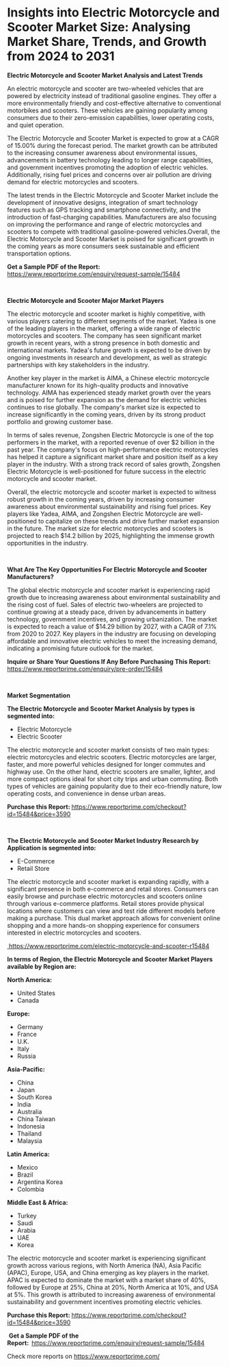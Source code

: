 <p><h1>Insights into Electric Motorcycle and Scooter Market Size: Analysing Market Share, Trends, and Growth from 2024 to 2031</h1></p><p><strong>Electric Motorcycle and Scooter Market Analysis and Latest Trends</strong></p>
<p><p>An electric motorcycle and scooter are two-wheeled vehicles that are powered by electricity instead of traditional gasoline engines. They offer a more environmentally friendly and cost-effective alternative to conventional motorbikes and scooters. These vehicles are gaining popularity among consumers due to their zero-emission capabilities, lower operating costs, and quiet operation.</p><p>The Electric Motorcycle and Scooter Market is expected to grow at a CAGR of 15.00% during the forecast period. The market growth can be attributed to the increasing consumer awareness about environmental issues, advancements in battery technology leading to longer range capabilities, and government incentives promoting the adoption of electric vehicles. Additionally, rising fuel prices and concerns over air pollution are driving demand for electric motorcycles and scooters.</p><p>The latest trends in the Electric Motorcycle and Scooter Market include the development of innovative designs, integration of smart technology features such as GPS tracking and smartphone connectivity, and the introduction of fast-charging capabilities. Manufacturers are also focusing on improving the performance and range of electric motorcycles and scooters to compete with traditional gasoline-powered vehicles.Overall, the Electric Motorcycle and Scooter Market is poised for significant growth in the coming years as more consumers seek sustainable and efficient transportation options.</p></p>
<p><strong>Get a Sample PDF of the Report:&nbsp;</strong> <a href="https://www.reportprime.com/enquiry/request-sample/15484">https://www.reportprime.com/enquiry/request-sample/15484</a></p>
<p>&nbsp;</p>
<p><strong>Electric Motorcycle and Scooter Major Market Players</strong></p>
<p><p>The electric motorcycle and scooter market is highly competitive, with various players catering to different segments of the market. Yadea is one of the leading players in the market, offering a wide range of electric motorcycles and scooters. The company has seen significant market growth in recent years, with a strong presence in both domestic and international markets. Yadea's future growth is expected to be driven by ongoing investments in research and development, as well as strategic partnerships with key stakeholders in the industry.</p><p>Another key player in the market is AIMA, a Chinese electric motorcycle manufacturer known for its high-quality products and innovative technology. AIMA has experienced steady market growth over the years and is poised for further expansion as the demand for electric vehicles continues to rise globally. The company's market size is expected to increase significantly in the coming years, driven by its strong product portfolio and growing customer base.</p><p>In terms of sales revenue, Zongshen Electric Motorcycle is one of the top performers in the market, with a reported revenue of over $2 billion in the past year. The company's focus on high-performance electric motorcycles has helped it capture a significant market share and position itself as a key player in the industry. With a strong track record of sales growth, Zongshen Electric Motorcycle is well-positioned for future success in the electric motorcycle and scooter market.</p><p>Overall, the electric motorcycle and scooter market is expected to witness robust growth in the coming years, driven by increasing consumer awareness about environmental sustainability and rising fuel prices. Key players like Yadea, AIMA, and Zongshen Electric Motorcycle are well-positioned to capitalize on these trends and drive further market expansion in the future. The market size for electric motorcycles and scooters is projected to reach $14.2 billion by 2025, highlighting the immense growth opportunities in the industry.</p></p>
<p>&nbsp;</p>
<p><strong>What Are The Key Opportunities For Electric Motorcycle and Scooter Manufacturers?</strong></p>
<p><p>The global electric motorcycle and scooter market is experiencing rapid growth due to increasing awareness about environmental sustainability and the rising cost of fuel. Sales of electric two-wheelers are projected to continue growing at a steady pace, driven by advancements in battery technology, government incentives, and growing urbanization. The market is expected to reach a value of $14.29 billion by 2027, with a CAGR of 7.1% from 2020 to 2027. Key players in the industry are focusing on developing affordable and innovative electric vehicles to meet the increasing demand, indicating a promising future outlook for the market.</p></p>
<p><strong>Inquire or Share Your Questions If Any Before Purchasing This Report:</strong> <a href="https://www.reportprime.com/enquiry/pre-order/15484">https://www.reportprime.com/enquiry/pre-order/15484</a></p>
<p>&nbsp;</p>
<p><strong>Market Segmentation</strong></p>
<p><strong>The Electric Motorcycle and Scooter Market Analysis by types is segmented into:</strong></p>
<p><ul><li>Electric Motorcycle</li><li>Electric Scooter</li></ul></p>
<p><p>The electric motorcycle and scooter market consists of two main types: electric motorcycles and electric scooters. Electric motorcycles are larger, faster, and more powerful vehicles designed for longer commutes and highway use. On the other hand, electric scooters are smaller, lighter, and more compact options ideal for short city trips and urban commuting. Both types of vehicles are gaining popularity due to their eco-friendly nature, low operating costs, and convenience in dense urban areas.</p></p>
<p><strong>Purchase this Report:&nbsp;</strong><a href="https://www.reportprime.com/checkout?id=15484&price=3590">https://www.reportprime.com/checkout?id=15484&price=3590</a></p>
<p>&nbsp;</p>
<p><strong>The Electric Motorcycle and Scooter Market Industry Research by Application is segmented into:</strong></p>
<p><ul><li>E-Commerce</li><li>Retail Store</li></ul></p>
<p><p>The electric motorcycle and scooter market is expanding rapidly, with a significant presence in both e-commerce and retail stores. Consumers can easily browse and purchase electric motorcycles and scooters online through various e-commerce platforms. Retail stores provide physical locations where customers can view and test ride different models before making a purchase. This dual market approach allows for convenient online shopping and a more hands-on shopping experience for consumers interested in electric motorcycles and scooters.</p></p>
<p><a href="https://www.reportprime.com/electric-motorcycle-and-scooter-r15484">&nbsp;https://www.reportprime.com/electric-motorcycle-and-scooter-r15484</a></p>
<p><strong>In terms of Region, the Electric Motorcycle and Scooter Market Players available by Region are:</strong></p>
<p>
    <p> <strong> North America: </strong>
        <ul>
            <li>United States</li>
            <li>Canada</li>
        </ul>
        </p> 
    <p> <strong> Europe: </strong>
        <ul>
            <li>Germany</li>
            <li>France</li>
            <li>U.K.</li>
            <li>Italy</li>
            <li>Russia</li>
        </ul>
        </p> 
    <p> <strong> Asia-Pacific: </strong>
        <ul>
            <li>China</li>
            <li>Japan</li>
            <li>South Korea</li>
            <li>India</li>
            <li>Australia</li>
            <li>China Taiwan</li>
            <li>Indonesia</li>
            <li>Thailand</li>
            <li>Malaysia</li>
        </ul>
        </p> 
    <p> <strong> Latin America: </strong>
        <ul>
            <li>Mexico</li>
            <li>Brazil</li>
            <li>Argentina Korea</li>
            <li>Colombia</li>
        </ul>
        </p> 
    <p> <strong> Middle East & Africa: </strong>
        <ul>
            <li>Turkey</li>
            <li>Saudi</li>
            <li>Arabia</li>
            <li>UAE</li>
            <li>Korea</li>
        </ul>
    </p>
    </p>
<p><p>The electric motorcycle and scooter market is experiencing significant growth across various regions, with North America (NA), Asia Pacific (APAC), Europe, USA, and China emerging as key players in the market. APAC is expected to dominate the market with a market share of 40%, followed by Europe at 25%, China at 20%, North America at 10%, and USA at 5%. This growth is attributed to increasing awareness of environmental sustainability and government incentives promoting electric vehicles.</p></p>
<p><strong>Purchase this Report: </strong><a href="https://www.reportprime.com/checkout?id=15484&price=3590">https://www.reportprime.com/checkout?id=15484&price=3590</a></p>
<p>&nbsp;<strong>Get a Sample PDF of the Report:&nbsp;&nbsp;</strong><a href="https://www.reportprime.com/enquiry/request-sample/15484">https://www.reportprime.com/enquiry/request-sample/15484</a></p>
<p><strong></strong></p>
<p>Check more reports on <a href="https://www.reportprime.com/">https://www.reportprime.com/</a></p>